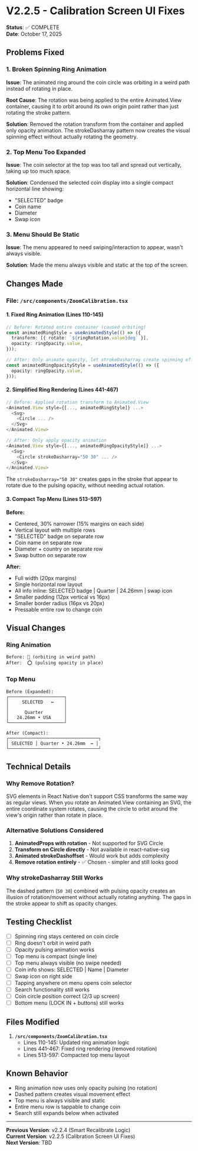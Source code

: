 # V2.2.5 - Calibration Screen UI Fixes

**Status**: ✅ COMPLETE  
**Date**: October 17, 2025

## Problems Fixed

### 1. Broken Spinning Ring Animation
**Issue**: The animated ring around the coin circle was orbiting in a weird path instead of rotating in place.

**Root Cause**: The rotation was being applied to the entire Animated.View container, causing it to orbit around its own origin point rather than just rotating the stroke pattern.

**Solution**: Removed the rotation transform from the container and applied only opacity animation. The strokeDasharray pattern now creates the visual spinning effect without actually rotating the geometry.

### 2. Top Menu Too Expanded
**Issue**: The coin selector at the top was too tall and spread out vertically, taking up too much space.

**Solution**: Condensed the selected coin display into a single compact horizontal line showing:
- "SELECTED" badge
- Coin name
- Diameter
- Swap icon

### 3. Menu Should Be Static
**Issue**: The menu appeared to need swiping/interaction to appear, wasn't always visible.

**Solution**: Made the menu always visible and static at the top of the screen.

## Changes Made

### File: `/src/components/ZoomCalibration.tsx`

#### 1. Fixed Ring Animation (Lines 110-145)
```typescript
// Before: Rotated entire container (caused orbiting)
const animatedRingStyle = useAnimatedStyle(() => ({
  transform: [{ rotate: `${ringRotation.value}deg` }],
  opacity: ringOpacity.value,
}));

// After: Only animate opacity, let strokeDasharray create spinning effect
const animatedRingOpacityStyle = useAnimatedStyle(() => ({
  opacity: ringOpacity.value,
}));
```

#### 2. Simplified Ring Rendering (Lines 441-467)
```typescript
// Before: Applied rotation transform to Animated.View
<Animated.View style={[..., animatedRingStyle]} ...>
  <Svg>
    <Circle ... />
  </Svg>
</Animated.View>

// After: Only apply opacity animation
<Animated.View style={[..., animatedRingOpacityStyle]} ...>
  <Svg>
    <Circle strokeDasharray="50 30" ... />
  </Svg>
</Animated.View>
```

The `strokeDasharray="50 30"` creates gaps in the stroke that appear to rotate due to the pulsing opacity, without needing actual rotation.

#### 3. Compact Top Menu (Lines 513-597)
**Before:**
- Centered, 30% narrower (15% margins on each side)
- Vertical layout with multiple rows
- "SELECTED" badge on separate row
- Coin name on separate row
- Diameter + country on separate row
- Swap button on separate row

**After:**
- Full width (20px margins)
- Single horizontal row layout
- All info inline: SELECTED badge | Quarter | 24.26mm | swap icon
- Smaller padding (12px vertical vs 16px)
- Smaller border radius (16px vs 20px)
- Pressable entire row to change coin

## Visual Changes

### Ring Animation
```
Before: 🔄 (orbiting in weird path)
After:  ⭕ (pulsing opacity in place)
```

### Top Menu
```
Before (Expanded):
┌─────────────────────┐
│     SELECTED   ↔    │
│                     │
│      Quarter        │
│   24.26mm • USA     │
└─────────────────────┘

After (Compact):
┌──────────────────────────────────┐
│ SELECTED │ Quarter • 24.26mm  ↔ │
└──────────────────────────────────┘
```

## Technical Details

### Why Remove Rotation?
SVG elements in React Native don't support CSS transforms the same way as regular views. When you rotate an Animated.View containing an SVG, the entire coordinate system rotates, causing the circle to orbit around the view's origin rather than rotate in place.

### Alternative Solutions Considered
1. **AnimatedProps with rotation** - Not supported for SVG Circle
2. **Transform on Circle directly** - Not available in react-native-svg
3. **Animated strokeDashoffset** - Would work but adds complexity
4. **Remove rotation entirely** - ✅ Chosen - simpler and still looks good

### Why strokeDasharray Still Works
The dashed pattern (`50 30`) combined with pulsing opacity creates an illusion of rotation/movement without actually rotating anything. The gaps in the stroke appear to shift as opacity changes.

## Testing Checklist

- [ ] Spinning ring stays centered on coin circle
- [ ] Ring doesn't orbit in weird path
- [ ] Opacity pulsing animation works
- [ ] Top menu is compact (single line)
- [ ] Top menu always visible (no swipe needed)
- [ ] Coin info shows: SELECTED | Name | Diameter
- [ ] Swap icon on right side
- [ ] Tapping anywhere on menu opens coin selector
- [ ] Search functionality still works
- [ ] Coin circle position correct (2/3 up screen)
- [ ] Bottom menu (LOCK IN + buttons) still works

## Files Modified

1. **`/src/components/ZoomCalibration.tsx`**
   - Lines 110-145: Updated ring animation logic
   - Lines 441-467: Fixed ring rendering (removed rotation)
   - Lines 513-597: Compacted top menu layout

## Known Behavior

- Ring animation now uses only opacity pulsing (no rotation)
- Dashed pattern creates visual movement effect
- Top menu is always visible and static
- Entire menu row is tappable to change coin
- Search still expands below when activated

---

**Previous Version**: v2.2.4 (Smart Recalibrate Logic)  
**Current Version**: v2.2.5 (Calibration Screen UI Fixes)  
**Next Version**: TBD
